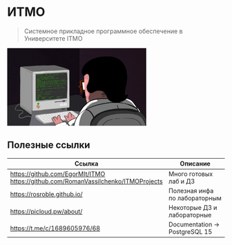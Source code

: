 # ИТМО

> Системное прикладное программное обеспечение в Университете IТМО<br>

<img alt="#JAVA" src="https://github.com/anvrich/ITMOLabs/blob/ad002b59ecc63235ade37eb4a89d1465e4392dae/.GIF/giphy.gif" height="180">

## Полезные ссылки

| Ссылка | Описание |
| --- | --- |
| https://github.com/EgorMIt/ITMO <br>  https://github.com/RomanVassilchenko/ITMOProjects <br> | Много готовых лаб и ДЗ |
| https://rosroble.github.io/ | Полезная инфа по лабораторным |
| https://picloud.pw/about/ | Некоторые ДЗ и лабораторные |
|https://t.me/c/1689605976/68|Documentation → PostgreSQL 15|
